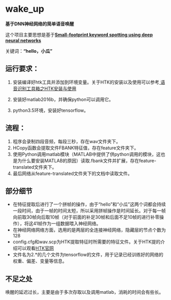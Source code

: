 # wake_up
**基于DNN神经网络的简单语音唤醒**

这个项目主要思想是基于[**Small-footprint keyword spotting using deep neural networks**](https://ieeexplore.ieee.org/abstract/document/6854370/)

关键词：**“hello，小瓜”**

## 运行要求：
1. 安装编译好htk工具并添加到环境变量。关于HTK的安装以及使用可以参考[
语音识别工具箱之HTK安装与使用](http://www.cnblogs.com/mingzhao810/archive/2012/08/03/2617674.html)

2. 安装好matlab2016b，并确保python可以调用它。

3. python3.5环境，安装好tensorflow。

## 流程：
1. 程序会录制四段音频，每段三秒，存在wav文件夹下。
2. HCopy函数会提取文件FBANK特征值，存在feature文件夹下。
3. 使用Python调用matlab模块（MATLAB中提供了供python调用的模块，这也是为什么要安装MATLAB的原因）读取.fbank文件并扩展，存在feature-translated文件夹下。
4. 最后网络从feature-translated文件夹下的文档中读取文件。

## 部分细节

- 在特征提取后进行了一个拼帧的操作，由于“hello”和“小瓜”这两个词都会持续一段时间，由于一帧的时间太短，所以采用拼帧操作是时间延长。对于每一帧向前取30帧向后取10帧（对于前面的补足30帧和后面不足10帧的进行补零操作），将这41帧作为一组数据喂入神经网络。
- 在神经网络网络方面，选用的是两层的全连接神经网络，隐藏层的节点个数为128
- config.cfg和wav.scp为HTK提取特征时所需要的特征文件。关于HTK提的介绍可以观看[HTK官网](http://htk.eng.cam.ac.uk/)
- 文件名为2.\*的几个文件为tensorflow的文件，用于记录已经训练好的网络的权重、偏差、变量等信息。

## 不足之处
唤醒的延迟过长，主要是由于多次存取以及调用matlab，消耗的时间会有些长。
